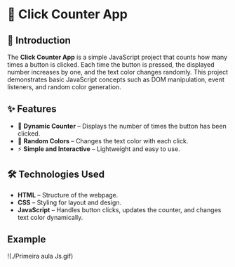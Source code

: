 # 🎯 Click Counter App  

## 📌 Introduction  

The **Click Counter App** is a simple JavaScript project that counts how many times a button is clicked. Each time the button is pressed, the displayed number increases by one, and the text color changes randomly. This project demonstrates basic JavaScript concepts such as DOM manipulation, event listeners, and random color generation.

## ✨ Features  

- 🔢 **Dynamic Counter** – Displays the number of times the button has been clicked.  
- 🎨 **Random Colors** – Changes the text color with each click.  
- ⚡ **Simple and Interactive** – Lightweight and easy to use.  

## 🛠️ Technologies Used  

- **HTML** – Structure of the webpage.  
- **CSS** – Styling for layout and design.  
- **JavaScript** – Handles button clicks, updates the counter, and changes text color dynamically.  

## Example

!(./Primeira aula Js.gif)